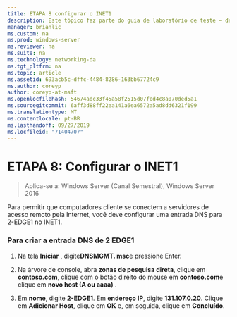 ```yaml
---
title: ETAPA 8 configurar o INET1
description: Este tópico faz parte do guia de laboratório de teste – demonstre uma implantação multissite do DirectAccess para o Windows Server 2016
manager: brianlic
ms.custom: na
ms.prod: windows-server
ms.reviewer: na
ms.suite: na
ms.technology: networking-da
ms.tgt_pltfrm: na
ms.topic: article
ms.assetid: 693acb5c-dffc-4484-8286-163bb67724c9
ms.author: coreyp
author: coreyp-at-msft
ms.openlocfilehash: 54674adc33f45a58f2515d07fed4c8a070ded5a1
ms.sourcegitcommit: 6aff3d88ff22ea141a6ea6572a5ad8dd6321f199
ms.translationtype: MT
ms.contentlocale: pt-BR
ms.lasthandoff: 09/27/2019
ms.locfileid: "71404707"
---
```

# <a name="step-8-configure-inet1"></a>ETAPA 8: Configurar o INET1

>Aplica-se a: Windows Server (Canal Semestral), Windows Server 2016

Para permitir que computadores cliente se conectem a servidores de acesso remoto pela Internet, você deve configurar uma entrada DNS para 2-EDGE1 no INET1.  
  
### <a name="to-create-the-2-edge1-dns-entry"></a>Para criar a entrada DNS de 2 EDGE1  
  
1.  Na tela **Iniciar** , digite**DNSMGMT. msc**e pressione Enter.  
  
2.  Na árvore de console, abra **zonas de pesquisa direta**, clique em **contoso.com**, clique com o botão direito do mouse em **contoso.com**e clique em **novo host (A ou aaaa)** .  
  
3.  Em **nome**, digite **2-EDGE1**. Em **endereço IP**, digite **131.107.0.20**. Clique em **Adicionar Host**, clique em **OK** e, em seguida, clique em **Concluído**.  
  


